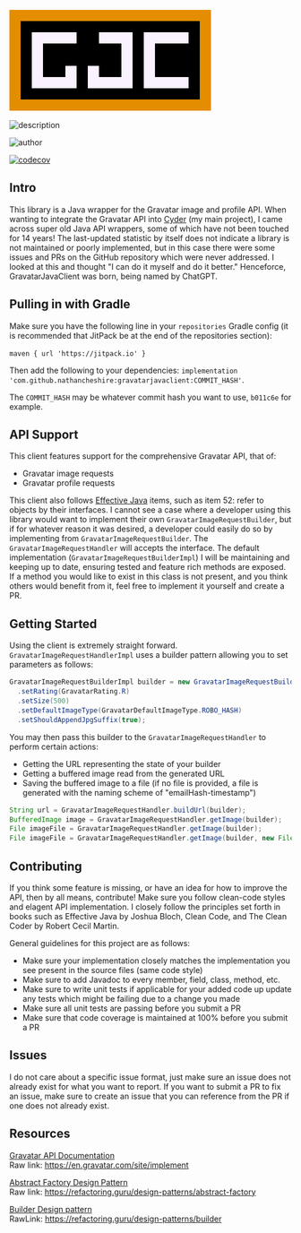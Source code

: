 ![Logo](./logo.png)

![description](https://user-images.githubusercontent.com/60986919/219560104-58f321f8-4a7e-4d3a-9c73-884507442c36.png)

![author](https://user-images.githubusercontent.com/60986919/219560101-6fd7400d-4e24-49b9-9b3a-82247e777d81.png)

[![codecov](https://codecov.io/gh/NathanCheshire/GravatarJavaClient/branch/main/graph/badge.svg?token=T0DQD31N7S)](https://codecov.io/gh/NathanCheshire/GravatarJavaClient)

## Intro

This library is a Java wrapper for the Gravatar image and profile API. When wanting to integrate the Gravatar API into [Cyder](https://github.com/NathanCheshire/Cyder) (my main project), I came across super old Java API wrappers, some of which have not been touched for 14 years! The last-updated statistic by itself does not indicate a library is not maintained or poorly implemented, but in this case there were some issues and PRs on the GitHub repository which were never addressed. I looked at this and thought "I can do it myself and do it better." Henceforce, GravatarJavaClient was born, being named by ChatGPT.

## Pulling in with Gradle

Make sure you have the following line in your `repositories` Gradle config (it is recommended that JitPack be at the end of the repositories section): 

`maven { url 'https://jitpack.io' }` 

Then add the following to your dependencies: 
`implementation 'com.github.nathancheshire:gravatarjavaclient:COMMIT_HASH'`.

The `COMMIT_HASH` may be whatever commit hash you want to use, `b011c6e` for example.

## API Support

This client features support for the comprehensive Gravatar API, that of:
- Gravatar image requests
- Gravatar profile requests

This client also follows [Effective Java](https://www.amazon.com/Effective-Java-Joshua-Bloch/dp/0134685997) items, such as item 52: refer to objects by their interfaces. I cannot see a case where a developer using this library would want to implement their own `GravatarImageRequestBuilder`, but if for whatever reason it was desired, a developer could easily do so by implementing from `GravatarImageRequestBuilder`. The `GravatarImageRequestHandler` will accepts the interface. The default implementation (`GravatarImageRequestBuilderImpl`) I will be maintaining and keeping up to date, ensuring tested and feature rich methods are exposed. If a method you would like to exist in this class is not present, and you think others would benefit from it, feel free to implement it yourself and create a PR.

## Getting Started

Using the client is extremely straight forward. `GravatarImageRequestHandlerImpl` uses a builder pattern allowing you to set parameters as follows:

```java
GravatarImageRequestBuilderImpl builder = new GravatarImageRequestBuilderImpl("EmailAddress@email.domain.com")
  .setRating(GravatarRating.R)
  .setSize(500)
  .setDefaultImageType(GravatarDefaultImageType.ROBO_HASH)
  .setShouldAppendJpgSuffix(true);
```

You may then pass this builder to the `GravatarImageRequestHandler` to perform certain actions:
- Getting the URL representing the state of your builder
- Getting a buffered image read from the generated URL
- Saving the buffered image to a file (if no file is provided, a file is generated with the naming scheme of "emailHash-timestamp")

```java
String url = GravatarImageRequestHandler.buildUrl(builder);
BufferedImage image = GravatarImageRequestHandler.getImage(builder);
File imageFile = GravatarImageRequestHandler.getImage(builder);
File imageFile = GravatarImageRequestHandler.getImage(builder, new File("/path/to/my/image_file.png"));
```

## Contributing

If you think some feature is missing, or have an idea for how to improve the API, then by all means, contribute! Make sure you follow clean-code styles and elagent API implementation. I closely follow the principles set forth in books such as Effective Java by Joshua Bloch, Clean Code, and The Clean Coder by Robert Cecil Martin.

General guidelines for this project are as follows:

- Make sure your implementation closely matches the implementation you see present in the source files (same code style)
- Make sure to add Javadoc to every member, field, class, method, etc.
- Make sure to write unit tests if applicable for your added code up update any tests which might be failing due to a change you made
- Make sure all unit tests are passing before you submit a PR
- Make sure that  code coverage is maintained at 100% before you submit a PR

## Issues

I do not care about a specific issue format, just make sure an issue does not already exist for what you want to report. If you want to submit a PR to fix an issue, make sure to create an issue that you can reference from the PR if one does not already exist.

## Resources

[Gravatar API Documentation](https://en.gravatar.com/site/implement)
<br/>
Raw link: https://en.gravatar.com/site/implement


[Abstract Factory Design Pattern](https://refactoring.guru/design-patterns/abstract-factory)
<br/>
Raw link: https://refactoring.guru/design-patterns/abstract-factory


[Builder Design pattern](https://refactoring.guru/design-patterns/builder)
<br/>
RawLink: https://refactoring.guru/design-patterns/builder

